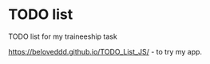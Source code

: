 # TODO list
TODO list for my traineeship task

https://beloveddd.github.io/TODO_List_JS/ - to try my app.

